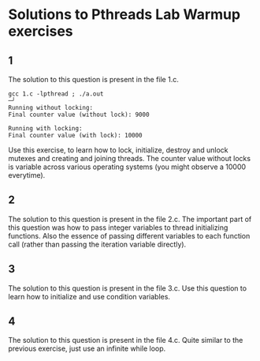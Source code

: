# Solutions to Pthreads Lab Warmup exercises
## 1
The solution to this question is present in the file 1.c.

```terminal
gcc 1.c -lpthread ; ./a.out                                             ─╯                        
Running without locking:
Final counter value (without lock): 9000

Running with locking:
Final counter value (with lock): 10000
```
Use this exercise, to learn how to lock, initialize, destroy and unlock mutexes and creating and joining threads. The counter value without locks is variable across various operating systems (you might observe a 10000 everytime).

## 2
The solution to this question is present in the file 2.c.
The important part of this question was how to pass integer variables to thread initializing functions. Also the essence of passing different variables to each function call (rather than passing the iteration variable directly).

## 3
The solution to this question is present in the file 3.c. Use this question to learn how to initialize and use condition variables.

## 4
The solution to this question is present in the file 4.c. Quite similar to the previous exercise, just use an infinite while loop.